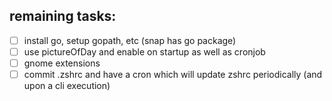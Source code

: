 ## remaining tasks:

- [ ] install go, setup gopath, etc (snap has go package)
- [ ] use pictureOfDay and enable on startup as well as cronjob
- [ ] gnome extensions
- [ ] commit .zshrc and have a cron which will update zshrc periodically (and upon a cli execution)

